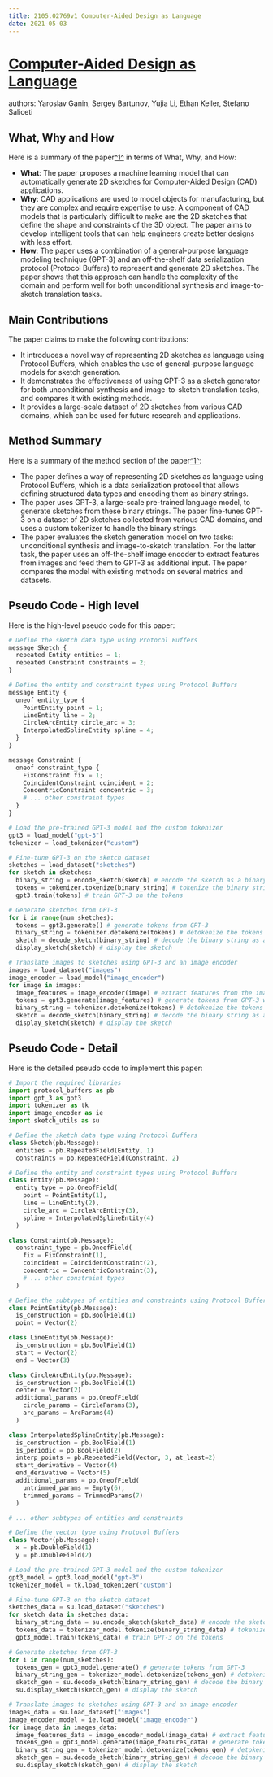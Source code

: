 ```yaml
---
title: 2105.02769v1 Computer-Aided Design as Language
date: 2021-05-03
---
```


# [Computer-Aided Design as Language](http://arxiv.org/abs/2105.02769v1)

authors: Yaroslav Ganin, Sergey Bartunov, Yujia Li, Ethan Keller, Stefano Saliceti


## What, Why and How

[1]: https://arxiv.org/abs/2105.02769 "[2105.02769] Computer-Aided Design as Language - arXiv.org"
[2]: https://arxiv.org/pdf/2105.02769v1.pdf "Computer-AidedDesignasLanguage - arXiv.org"
[3]: http://export.arxiv.org/abs/1602.02769v1 "[1602.02769v1] Exponential growth of colored HOMFLY-PT homology"

Here is a summary of the paper[^1^][1] in terms of What, Why, and How:

- **What**: The paper proposes a machine learning model that can automatically generate 2D sketches for Computer-Aided Design (CAD) applications.
- **Why**: CAD applications are used to model objects for manufacturing, but they are complex and require expertise to use. A component of CAD models that is particularly difficult to make are the 2D sketches that define the shape and constraints of the 3D object. The paper aims to develop intelligent tools that can help engineers create better designs with less effort.
- **How**: The paper uses a combination of a general-purpose language modeling technique (GPT-3) and an off-the-shelf data serialization protocol (Protocol Buffers) to represent and generate 2D sketches. The paper shows that this approach can handle the complexity of the domain and perform well for both unconditional synthesis and image-to-sketch translation tasks.

## Main Contributions

The paper claims to make the following contributions:

- It introduces a novel way of representing 2D sketches as language using Protocol Buffers, which enables the use of general-purpose language models for sketch generation.
- It demonstrates the effectiveness of using GPT-3 as a sketch generator for both unconditional synthesis and image-to-sketch translation tasks, and compares it with existing methods.
- It provides a large-scale dataset of 2D sketches from various CAD domains, which can be used for future research and applications.

## Method Summary

[1]: https://arxiv.org/abs/2105.02769 "[2105.02769] Computer-Aided Design as Language - arXiv.org"
[2]: https://arxiv.org/pdf/2105.02769v1.pdf "Computer-AidedDesignasLanguage - arXiv.org"
[3]: http://export.arxiv.org/abs/2305.02769v1 "[2305.02769v1] Towards End-to-End Semi-Supervised Table Detection with ..."

Here is a summary of the method section of the paper[^1^][1]:

- The paper defines a way of representing 2D sketches as language using Protocol Buffers, which is a data serialization protocol that allows defining structured data types and encoding them as binary strings.
- The paper uses GPT-3, a large-scale pre-trained language model, to generate sketches from these binary strings. The paper fine-tunes GPT-3 on a dataset of 2D sketches collected from various CAD domains, and uses a custom tokenizer to handle the binary strings.
- The paper evaluates the sketch generation model on two tasks: unconditional synthesis and image-to-sketch translation. For the latter task, the paper uses an off-the-shelf image encoder to extract features from images and feed them to GPT-3 as additional input. The paper compares the model with existing methods on several metrics and datasets.

## Pseudo Code - High level

Here is the high-level pseudo code for this paper:

```python
# Define the sketch data type using Protocol Buffers
message Sketch {
  repeated Entity entities = 1;
  repeated Constraint constraints = 2;
}

# Define the entity and constraint types using Protocol Buffers
message Entity {
  oneof entity_type {
    PointEntity point = 1;
    LineEntity line = 2;
    CircleArcEntity circle_arc = 3;
    InterpolatedSplineEntity spline = 4;
  }
}

message Constraint {
  oneof constraint_type {
    FixConstraint fix = 1;
    CoincidentConstraint coincident = 2;
    ConcentricConstraint concentric = 3;
    # ... other constraint types
  }
}

# Load the pre-trained GPT-3 model and the custom tokenizer
gpt3 = load_model("gpt-3")
tokenizer = load_tokenizer("custom")

# Fine-tune GPT-3 on the sketch dataset
sketches = load_dataset("sketches")
for sketch in sketches:
  binary_string = encode_sketch(sketch) # encode the sketch as a binary string
  tokens = tokenizer.tokenize(binary_string) # tokenize the binary string
  gpt3.train(tokens) # train GPT-3 on the tokens

# Generate sketches from GPT-3
for i in range(num_sketches):
  tokens = gpt3.generate() # generate tokens from GPT-3
  binary_string = tokenizer.detokenize(tokens) # detokenize the tokens
  sketch = decode_sketch(binary_string) # decode the binary string as a sketch
  display_sketch(sketch) # display the sketch

# Translate images to sketches using GPT-3 and an image encoder
images = load_dataset("images")
image_encoder = load_model("image_encoder")
for image in images:
  image_features = image_encoder(image) # extract features from the image
  tokens = gpt3.generate(image_features) # generate tokens from GPT-3 with image features as input
  binary_string = tokenizer.detokenize(tokens) # detokenize the tokens
  sketch = decode_sketch(binary_string) # decode the binary string as a sketch
  display_sketch(sketch) # display the sketch
```

## Pseudo Code - Detail

Here is the detailed pseudo code to implement this paper:

```python
# Import the required libraries
import protocol_buffers as pb
import gpt_3 as gpt3
import tokenizer as tk
import image_encoder as ie
import sketch_utils as su

# Define the sketch data type using Protocol Buffers
class Sketch(pb.Message):
  entities = pb.RepeatedField(Entity, 1)
  constraints = pb.RepeatedField(Constraint, 2)

# Define the entity and constraint types using Protocol Buffers
class Entity(pb.Message):
  entity_type = pb.OneofField(
    point = PointEntity(1),
    line = LineEntity(2),
    circle_arc = CircleArcEntity(3),
    spline = InterpolatedSplineEntity(4)
  )

class Constraint(pb.Message):
  constraint_type = pb.OneofField(
    fix = FixConstraint(1),
    coincident = CoincidentConstraint(2),
    concentric = ConcentricConstraint(3),
    # ... other constraint types
  )

# Define the subtypes of entities and constraints using Protocol Buffers
class PointEntity(pb.Message):
  is_construction = pb.BoolField(1)
  point = Vector(2)

class LineEntity(pb.Message):
  is_construction = pb.BoolField(1)
  start = Vector(2)
  end = Vector(3)

class CircleArcEntity(pb.Message):
  is_construction = pb.BoolField(1)
  center = Vector(2)
  additional_params = pb.OneofField(
    circle_params = CircleParams(3),
    arc_params = ArcParams(4)
  )

class InterpolatedSplineEntity(pb.Message):
  is_construction = pb.BoolField(1)
  is_periodic = pb.BoolField(2)
  interp_points = pb.RepeatedField(Vector, 3, at_least=2)
  start_derivative = Vector(4)
  end_derivative = Vector(5)
  additional_params = pb.OneofField(
    untrimmed_params = Empty(6),
    trimmed_params = TrimmedParams(7)
  )

# ... other subtypes of entities and constraints

# Define the vector type using Protocol Buffers
class Vector(pb.Message):
  x = pb.DoubleField(1)
  y = pb.DoubleField(2)

# Load the pre-trained GPT-3 model and the custom tokenizer
gpt3_model = gpt3.load_model("gpt-3")
tokenizer_model = tk.load_tokenizer("custom")

# Fine-tune GPT-3 on the sketch dataset
sketches_data = su.load_dataset("sketches")
for sketch_data in sketches_data:
  binary_string_data = su.encode_sketch(sketch_data) # encode the sketch as a binary string
  tokens_data = tokenizer_model.tokenize(binary_string_data) # tokenize the binary string
  gpt3_model.train(tokens_data) # train GPT-3 on the tokens

# Generate sketches from GPT-3
for i in range(num_sketches):
  tokens_gen = gpt3_model.generate() # generate tokens from GPT-3
  binary_string_gen = tokenizer_model.detokenize(tokens_gen) # detokenize the tokens
  sketch_gen = su.decode_sketch(binary_string_gen) # decode the binary string as a sketch
  su.display_sketch(sketch_gen) # display the sketch

# Translate images to sketches using GPT-3 and an image encoder
images_data = su.load_dataset("images")
image_encoder_model = ie.load_model("image_encoder")
for image_data in images_data:
  image_features_data = image_encoder_model(image_data) # extract features from the image
  tokens_gen = gpt3_model.generate(image_features_data) # generate tokens from GPT-3 with image features as input
  binary_string_gen = tokenizer_model.detokenize(tokens_gen) # detokenize the tokens
  sketch_gen = su.decode_sketch(binary_string_gen) # decode the binary string as a sketch
  su.display_sketch(sketch_gen) # display the sketch
```